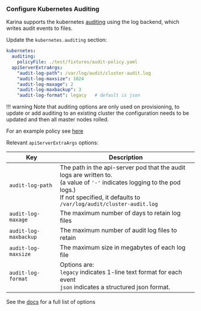 ### Configure Kubernetes Auditing 

Karina supports the kubernetes [auditing](https://kubernetes.io/docs/tasks/debug-application-cluster/audit/) using the log backend, which writes audit events to files.

Update the `kubernetes.auditing` section:

```yaml
kubernetes:
  auditing:
    policyFile: ./test/fixtures/audit-policy.yaml
  apiServerExtraArgs:
    "audit-log-path": /var/log/audit/cluster-audit.log
    "audit-log-maxsize": 1024
    "audit-log-maxage": 2
    "audit-log-maxbackup": 3
    "audit-log-format": legacy   # default is json
```

!!! warning
    Note that auditing options are only used on provisioning, to update or add auditing to an existing cluster the configuration needs to be updated and then all master nodes rolled.

For an example policy see [here](https://raw.githubusercontent.com/kubernetes/website/master/content/en/examples/audit/audit-policy.yaml)


Relevant `apiServerExtraArgs` options:

| Key                   | Description                                                  |
| --------------------- | ------------------------------------------------------------ |
| `audit-log-path`      | The path in the api-server pod that the audit logs are written to. <br>(a value of `'-'` indicates logging to the pod logs.) <br/>If not specified, it defaults to `/var/log/audit/cluster-audit.log` |
| `audit-log-maxage`    | The maximum number of days to retain log files               |
| `audit-log-maxbackup` | The maximum number of audit log files to retain              |
| `audit-log-maxsize`   | The maximum size in megabytes of each log file               |
| `audit-log-format`    | Options are:<br/>`legacy` indicates 1-line text format for each event <br/> `json` indicates a structured json format. |

See the  [docs](https://kubernetes.io/docs/tasks/debug-application-cluster/audit/#log-backend) for a full list of options